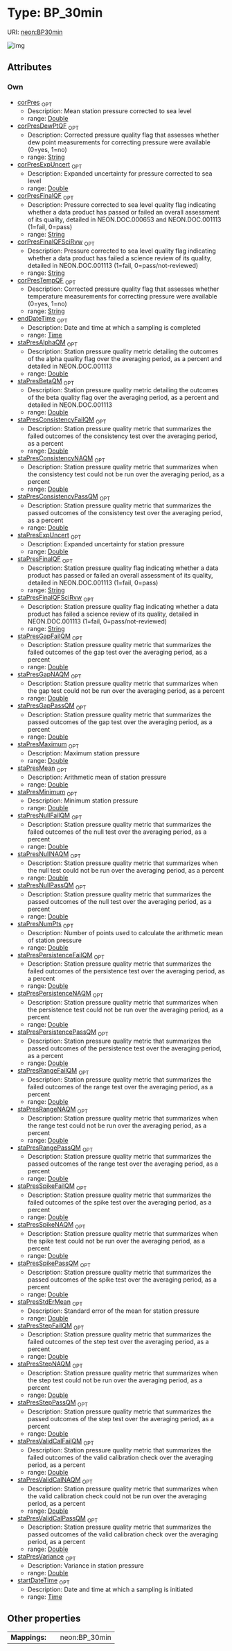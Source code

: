
# Type: BP_30min




URI: [neon:BP30min](https://data.neonscience.org/BP30min)


![img](http://yuml.me/diagram/nofunky;dir:TB/class/[BP30min&#124;staPresMean:double%20%3F;staPresMinimum:double%20%3F;staPresMaximum:double%20%3F;staPresVariance:double%20%3F;staPresNumPts:double%20%3F;staPresExpUncert:double%20%3F;staPresStdErMean:double%20%3F;staPresRangeFailQM:double%20%3F;staPresRangePassQM:double%20%3F;staPresRangeNAQM:double%20%3F;staPresPersistenceFailQM:double%20%3F;staPresPersistencePassQM:double%20%3F;staPresPersistenceNAQM:double%20%3F;staPresStepFailQM:double%20%3F;staPresStepPassQM:double%20%3F;staPresStepNAQM:double%20%3F;staPresNullFailQM:double%20%3F;staPresNullPassQM:double%20%3F;staPresNullNAQM:double%20%3F;staPresGapFailQM:double%20%3F;staPresGapPassQM:double%20%3F;staPresGapNAQM:double%20%3F;staPresSpikeFailQM:double%20%3F;staPresSpikePassQM:double%20%3F;staPresSpikeNAQM:double%20%3F;staPresConsistencyFailQM:double%20%3F;staPresConsistencyPassQM:double%20%3F;staPresConsistencyNAQM:double%20%3F;staPresAlphaQM:double%20%3F;staPresBetaQM:double%20%3F;staPresFinalQF:string%20%3F;corPres:double%20%3F;corPresExpUncert:double%20%3F;corPresFinalQF:string%20%3F;startDateTime:time%20%3F;endDateTime:time%20%3F;corPresTempQF:string%20%3F;corPresDewPtQF:string%20%3F;staPresValidCalFailQM:double%20%3F;staPresValidCalNAQM:double%20%3F;staPresValidCalPassQM:double%20%3F;corPresFinalQFSciRvw:string%20%3F;staPresFinalQFSciRvw:string%20%3F])

## Attributes


### Own

 * [corPres](corPres.md)  <sub>OPT</sub>
    * Description: Mean station pressure corrected to sea level
    * range: [Double](types/Double.md)
 * [corPresDewPtQF](corPresDewPtQF.md)  <sub>OPT</sub>
    * Description: Corrected pressure quality flag that assesses whether dew point measurements for correcting pressure were available (0=yes, 1=no)
    * range: [String](types/String.md)
 * [corPresExpUncert](corPresExpUncert.md)  <sub>OPT</sub>
    * Description: Expanded uncertainty for pressure corrected to sea level
    * range: [Double](types/Double.md)
 * [corPresFinalQF](corPresFinalQF.md)  <sub>OPT</sub>
    * Description: Pressure corrected to sea level quality flag indicating whether a data product has passed or failed an overall assessment of its quality, detailed in NEON.DOC.000653 and NEON.DOC.001113 (1=fail, 0=pass)
    * range: [String](types/String.md)
 * [corPresFinalQFSciRvw](corPresFinalQFSciRvw.md)  <sub>OPT</sub>
    * Description: Pressure corrected to sea level quality flag indicating whether a data product has failed a science review of its quality, detailed in NEON.DOC.001113 (1=fail, 0=pass/not-reviewed)
    * range: [String](types/String.md)
 * [corPresTempQF](corPresTempQF.md)  <sub>OPT</sub>
    * Description: Corrected pressure quality flag that assesses whether temperature measurements for correcting pressure were available (0=yes, 1=no)
    * range: [String](types/String.md)
 * [endDateTime](endDateTime.md)  <sub>OPT</sub>
    * Description: Date and time at which a sampling is completed
    * range: [Time](types/Time.md)
 * [staPresAlphaQM](staPresAlphaQM.md)  <sub>OPT</sub>
    * Description: Station pressure quality metric detailing the outcomes of the alpha quality flag over the averaging period, as a percent and detailed in NEON.DOC.001113
    * range: [Double](types/Double.md)
 * [staPresBetaQM](staPresBetaQM.md)  <sub>OPT</sub>
    * Description: Station pressure quality metric detailing the outcomes of the beta quality flag over the averaging period, as a percent and detailed in NEON.DOC.001113
    * range: [Double](types/Double.md)
 * [staPresConsistencyFailQM](staPresConsistencyFailQM.md)  <sub>OPT</sub>
    * Description: Station pressure quality metric that summarizes the failed outcomes of the consistency test over the averaging period, as a percent
    * range: [Double](types/Double.md)
 * [staPresConsistencyNAQM](staPresConsistencyNAQM.md)  <sub>OPT</sub>
    * Description: Station pressure quality metric that summarizes when the consistency test could not be run over the averaging period, as a percent
    * range: [Double](types/Double.md)
 * [staPresConsistencyPassQM](staPresConsistencyPassQM.md)  <sub>OPT</sub>
    * Description: Station pressure quality metric that summarizes the passed outcomes of the consistency test over the averaging period, as a percent
    * range: [Double](types/Double.md)
 * [staPresExpUncert](staPresExpUncert.md)  <sub>OPT</sub>
    * Description: Expanded uncertainty for station pressure
    * range: [Double](types/Double.md)
 * [staPresFinalQF](staPresFinalQF.md)  <sub>OPT</sub>
    * Description: Station pressure quality flag indicating whether a data product has passed or failed an overall assessment of its quality, detailed in NEON.DOC.001113 (1=fail, 0=pass)
    * range: [String](types/String.md)
 * [staPresFinalQFSciRvw](staPresFinalQFSciRvw.md)  <sub>OPT</sub>
    * Description: Station pressure quality flag indicating whether a data product has failed a science review of its quality, detailed in NEON.DOC.001113 (1=fail, 0=pass/not-reviewed)
    * range: [String](types/String.md)
 * [staPresGapFailQM](staPresGapFailQM.md)  <sub>OPT</sub>
    * Description: Station pressure quality metric that summarizes the failed outcomes of the gap test over the averaging period, as a percent
    * range: [Double](types/Double.md)
 * [staPresGapNAQM](staPresGapNAQM.md)  <sub>OPT</sub>
    * Description: Station pressure quality metric that summarizes when the gap test could not be run over the averaging period, as a percent
    * range: [Double](types/Double.md)
 * [staPresGapPassQM](staPresGapPassQM.md)  <sub>OPT</sub>
    * Description: Station pressure quality metric that summarizes the passed outcomes of the gap test over the averaging period, as a percent
    * range: [Double](types/Double.md)
 * [staPresMaximum](staPresMaximum.md)  <sub>OPT</sub>
    * Description: Maximum station pressure
    * range: [Double](types/Double.md)
 * [staPresMean](staPresMean.md)  <sub>OPT</sub>
    * Description: Arithmetic mean of station pressure
    * range: [Double](types/Double.md)
 * [staPresMinimum](staPresMinimum.md)  <sub>OPT</sub>
    * Description: Minimum station pressure
    * range: [Double](types/Double.md)
 * [staPresNullFailQM](staPresNullFailQM.md)  <sub>OPT</sub>
    * Description: Station pressure quality metric that summarizes the failed outcomes of the null test over the averaging period, as a percent
    * range: [Double](types/Double.md)
 * [staPresNullNAQM](staPresNullNAQM.md)  <sub>OPT</sub>
    * Description: Station pressure quality metric that summarizes when the null test could not be run over the averaging period, as a percent
    * range: [Double](types/Double.md)
 * [staPresNullPassQM](staPresNullPassQM.md)  <sub>OPT</sub>
    * Description: Station pressure quality metric that summarizes the passed outcomes of the null test over the averaging period, as a percent
    * range: [Double](types/Double.md)
 * [staPresNumPts](staPresNumPts.md)  <sub>OPT</sub>
    * Description: Number of points used to calculate the arithmetic mean of station pressure
    * range: [Double](types/Double.md)
 * [staPresPersistenceFailQM](staPresPersistenceFailQM.md)  <sub>OPT</sub>
    * Description: Station pressure quality metric that summarizes  the failed outcomes of the persistence test over the averaging period, as a percent
    * range: [Double](types/Double.md)
 * [staPresPersistenceNAQM](staPresPersistenceNAQM.md)  <sub>OPT</sub>
    * Description: Station pressure quality metric that summarizes when the persistence test could not be run over the averaging period, as a percent
    * range: [Double](types/Double.md)
 * [staPresPersistencePassQM](staPresPersistencePassQM.md)  <sub>OPT</sub>
    * Description: Station pressure quality metric that summarizes the passed outcomes of the persistence test over the averaging period, as a percent
    * range: [Double](types/Double.md)
 * [staPresRangeFailQM](staPresRangeFailQM.md)  <sub>OPT</sub>
    * Description: Station pressure quality metric that summarizes the failed outcomes of the range test over the averaging period, as a percent
    * range: [Double](types/Double.md)
 * [staPresRangeNAQM](staPresRangeNAQM.md)  <sub>OPT</sub>
    * Description: Station pressure quality metric that summarizes when the range test could not be run over the averaging period, as a percent
    * range: [Double](types/Double.md)
 * [staPresRangePassQM](staPresRangePassQM.md)  <sub>OPT</sub>
    * Description: Station pressure quality metric that summarizes the passed outcomes of the range test over the averaging period, as a percent
    * range: [Double](types/Double.md)
 * [staPresSpikeFailQM](staPresSpikeFailQM.md)  <sub>OPT</sub>
    * Description: Station pressure quality metric that summarizes the failed outcomes of the spike test over the averaging period, as a percent
    * range: [Double](types/Double.md)
 * [staPresSpikeNAQM](staPresSpikeNAQM.md)  <sub>OPT</sub>
    * Description: Station pressure quality metric that summarizes when the spike test could not be run over the averaging period, as a percent
    * range: [Double](types/Double.md)
 * [staPresSpikePassQM](staPresSpikePassQM.md)  <sub>OPT</sub>
    * Description: Station pressure quality metric that summarizes the passed outcomes of the spike test over the averaging period, as a percent
    * range: [Double](types/Double.md)
 * [staPresStdErMean](staPresStdErMean.md)  <sub>OPT</sub>
    * Description: Standard error of the mean for station pressure
    * range: [Double](types/Double.md)
 * [staPresStepFailQM](staPresStepFailQM.md)  <sub>OPT</sub>
    * Description: Station pressure quality metric that summarizes the failed outcomes of the step test over the averaging period, as a percent
    * range: [Double](types/Double.md)
 * [staPresStepNAQM](staPresStepNAQM.md)  <sub>OPT</sub>
    * Description: Station pressure quality metric that summarizes when the step test could not be run over the averaging period, as a percent
    * range: [Double](types/Double.md)
 * [staPresStepPassQM](staPresStepPassQM.md)  <sub>OPT</sub>
    * Description: Station pressure quality metric that summarizes the passed outcomes of the step test over the averaging period, as a percent
    * range: [Double](types/Double.md)
 * [staPresValidCalFailQM](staPresValidCalFailQM.md)  <sub>OPT</sub>
    * Description: Station pressure quality metric that summarizes the failed outcomes of the valid calibration check over the averaging period, as a percent
    * range: [Double](types/Double.md)
 * [staPresValidCalNAQM](staPresValidCalNAQM.md)  <sub>OPT</sub>
    * Description: Station pressure quality metric that summarizes when the valid calibration check could not be run over the averaging period, as a percent
    * range: [Double](types/Double.md)
 * [staPresValidCalPassQM](staPresValidCalPassQM.md)  <sub>OPT</sub>
    * Description: Station pressure quality metric that summarizes the passed outcomes of the valid calibration check over the averaging period, as a percent
    * range: [Double](types/Double.md)
 * [staPresVariance](staPresVariance.md)  <sub>OPT</sub>
    * Description: Variance in station pressure
    * range: [Double](types/Double.md)
 * [startDateTime](startDateTime.md)  <sub>OPT</sub>
    * Description: Date and time at which a sampling is initiated
    * range: [Time](types/Time.md)

## Other properties

|  |  |  |
| --- | --- | --- |
| **Mappings:** | | neon:BP_30min |


